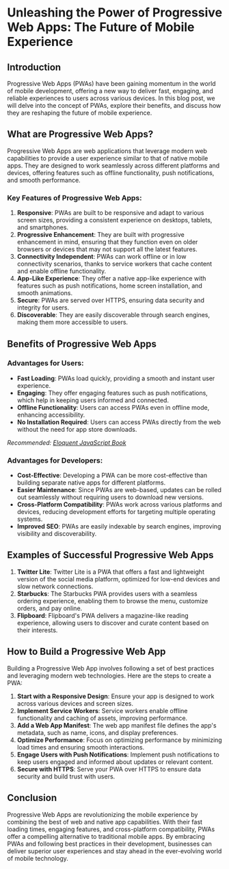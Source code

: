 # Unleashing the Power of Progressive Web Apps: The Future of Mobile Experience

## Introduction

Progressive Web Apps (PWAs) have been gaining momentum in the world of mobile development, offering a new way to deliver fast, engaging, and reliable experiences to users across various devices. In this blog post, we will delve into the concept of PWAs, explore their benefits, and discuss how they are reshaping the future of mobile experience.

## What are Progressive Web Apps?

Progressive Web Apps are web applications that leverage modern web capabilities to provide a user experience similar to that of native mobile apps. They are designed to work seamlessly across different platforms and devices, offering features such as offline functionality, push notifications, and smooth performance.

### Key Features of Progressive Web Apps:

1. **Responsive**: PWAs are built to be responsive and adapt to various screen sizes, providing a consistent experience on desktops, tablets, and smartphones.
2. **Progressive Enhancement**: They are built with progressive enhancement in mind, ensuring that they function even on older browsers or devices that may not support all the latest features.
3. **Connectivity Independent**: PWAs can work offline or in low connectivity scenarios, thanks to service workers that cache content and enable offline functionality.
4. **App-Like Experience**: They offer a native app-like experience with features such as push notifications, home screen installation, and smooth animations.
5. **Secure**: PWAs are served over HTTPS, ensuring data security and integrity for users.
6. **Discoverable**: They are easily discoverable through search engines, making them more accessible to users.

## Benefits of Progressive Web Apps

### Advantages for Users:

- **Fast Loading**: PWAs load quickly, providing a smooth and instant user experience.
- **Engaging**: They offer engaging features such as push notifications, which help in keeping users informed and connected.
- **Offline Functionality**: Users can access PWAs even in offline mode, enhancing accessibility.
- **No Installation Required**: Users can access PWAs directly from the web without the need for app store downloads.

*Recommended: <a href="https://amazon.com/dp/B07C3KLQWX?tag=aiblogcontent-20" target="_blank" rel="nofollow sponsored">Eloquent JavaScript Book</a>*


### Advantages for Developers:

- **Cost-Effective**: Developing a PWA can be more cost-effective than building separate native apps for different platforms.
- **Easier Maintenance**: Since PWAs are web-based, updates can be rolled out seamlessly without requiring users to download new versions.
- **Cross-Platform Compatibility**: PWAs work across various platforms and devices, reducing development efforts for targeting multiple operating systems.
- **Improved SEO**: PWAs are easily indexable by search engines, improving visibility and discoverability.

## Examples of Successful Progressive Web Apps

1. **Twitter Lite**: Twitter Lite is a PWA that offers a fast and lightweight version of the social media platform, optimized for low-end devices and slow network connections.
2. **Starbucks**: The Starbucks PWA provides users with a seamless ordering experience, enabling them to browse the menu, customize orders, and pay online.
3. **Flipboard**: Flipboard's PWA delivers a magazine-like reading experience, allowing users to discover and curate content based on their interests.

## How to Build a Progressive Web App

Building a Progressive Web App involves following a set of best practices and leveraging modern web technologies. Here are the steps to create a PWA:

1. **Start with a Responsive Design**: Ensure your app is designed to work across various devices and screen sizes.
2. **Implement Service Workers**: Service workers enable offline functionality and caching of assets, improving performance.
3. **Add a Web App Manifest**: The web app manifest file defines the app's metadata, such as name, icons, and display preferences.
4. **Optimize Performance**: Focus on optimizing performance by minimizing load times and ensuring smooth interactions.
5. **Engage Users with Push Notifications**: Implement push notifications to keep users engaged and informed about updates or relevant content.
6. **Secure with HTTPS**: Serve your PWA over HTTPS to ensure data security and build trust with users.

## Conclusion

Progressive Web Apps are revolutionizing the mobile experience by combining the best of web and native app capabilities. With their fast loading times, engaging features, and cross-platform compatibility, PWAs offer a compelling alternative to traditional mobile apps. By embracing PWAs and following best practices in their development, businesses can deliver superior user experiences and stay ahead in the ever-evolving world of mobile technology.